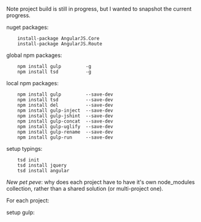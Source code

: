 ﻿Note project build is still in progress,
but I wanted to snapshot the current progress.

nuget packages:

        install-package AngularJS.Core
        install-package AngularJS.Route

global npm packages:

        npm install gulp         -g
        npm install tsd          -g

local npm packages:

        npm install gulp         --save-dev
        npm install tsd          --save-dev
        npm install del          --save-dev
        npm install gulp-inject  --save-dev
        npm install gulp-jshint  --save-dev
        npm install gulp-concat  --save-dev
        npm install gulp-uglify  --save-dev
        npm install gulp-rename  --save-dev
        npm install gulp-run     --save-dev




setup typings:

        tsd init
        tsd install jquery
        tsd install angular

*New pet peve*: why does each project have to have it's own node_modules collection,
rather than a shared solution (or multi-project one).

For each project:

setup gulp:


